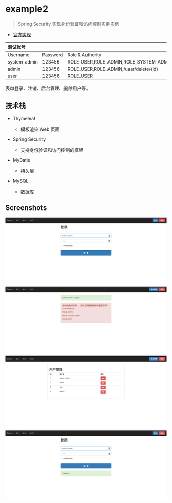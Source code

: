 # example2

> Spring Security 实现身份验证和访问控制实例实例

- [官方实现](http://spring.io/guides/gs/securing-web/)

|测试账号     |        |                                       |
|:-----------|:-------|:--------------------------------------|
|Username    |Password|Role & Authority                       |
|system_admin|123456  |ROLE_USER,ROLE_ADMIN,ROLE_SYSTEM_ADMIN |
|admin       |123456  |ROLE_USER,ROLE_ADMIN,/user/delete/{id} |
|user        |123456  |ROLE_USER                              |

表单登录、注销、后台管理、删除用户等。

## 技术栈

- Thymeleaf

  - 模板渲染 Web 页面

- Spring Security

  - 支持身份验证和访问控制的框架

- MyBatis

  - 持久层

- MySQL

  - 数据库

## Screenshots
![1.png](https://raw.githubusercontent.com/godcheese/spring-boot-example/master/spring-boot2/example2/screenshots/1.png)
![2.png](https://raw.githubusercontent.com/godcheese/spring-boot-example/master/spring-boot2/example2/screenshots/2.png)
![3.png](https://raw.githubusercontent.com/godcheese/spring-boot-example/master/spring-boot2/example2/screenshots/3.png)
![4.png](https://raw.githubusercontent.com/godcheese/spring-boot-example/master/spring-boot2/example2/screenshots/4.png)